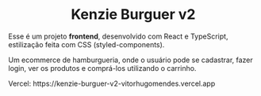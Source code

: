 <h1 align="center">Kenzie Burguer v2</h1>

<p>Esse é um projeto <b>frontend</b>, desenvolvido com React e TypeScript, estilização feita com CSS (styled-components). </p>
<p>Um ecommerce de hamburgueria, onde o usuário pode se cadastrar, fazer login, ver os produtos e comprá-los utilizando o carrinho.</p>

<p>Vercel: https://kenzie-burguer-v2-vitorhugomendes.vercel.app </p>
